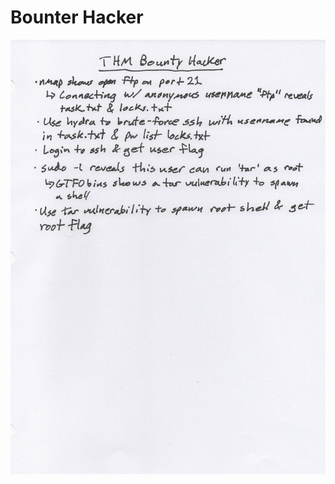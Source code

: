 # Bounter Hacker

![BounterHacker.jpeg](https://github.com/sdvickers98/TryHackMe-Writeups/blob/main/images/BountyHacker.jpeg)
